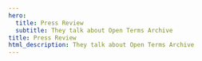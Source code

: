 ```yaml
---
hero:
  title: Press Review
  subtitle: They talk about Open Terms Archive
title: Press Review
html_description: They talk about Open Terms Archive
---
```


